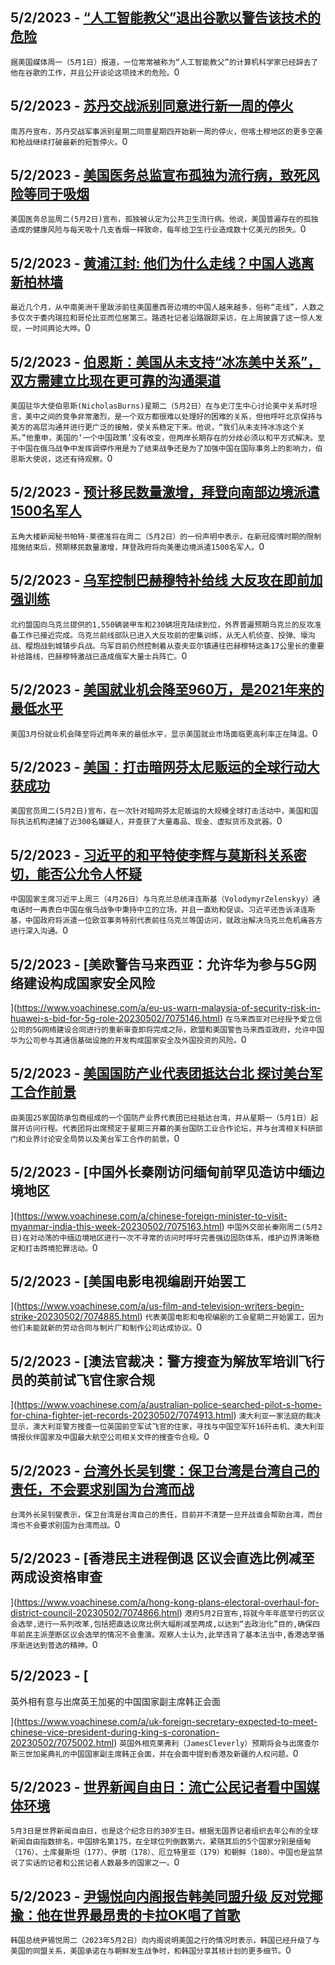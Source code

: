 
  ## 5/2/2023 - [“人工智能教父”退出谷歌以警告该技术的危险](https://www.voachinese.com/a/godfather-of-ai-quits-google-to-warn-of-the-technology-s-dangers-20230502/7075899.html)
 ```据美国媒体周一（5月1日）报道，一位常常被称为“人工智能教父”的计算机科学家已经辞去了他在谷歌的工作，并且公开谈论这项技术的危险。```0
  ## 5/2/2023 - [苏丹交战派别同意进行新一周的停火](https://www.voachinese.com/a/new-ceasefire-announced-in-sudan-20230502/7075839.html)
 ```南苏丹宣布，苏丹交战军事派别星期二同意星期四开始新一周的停火，但喀土穆地区的更多空袭和枪战继续打破最新的短暂停火。```0
  ## 5/2/2023 - [美国医务总监宣布孤独为流行病，致死风险等同于吸烟](https://www.voachinese.com/a/loneliness-poses-risks-as-deadly-as-smoking-surgeon-general-20230502/7075852.html)
 ```美国医务总监周二(5月2日)宣布，孤独被认定为公共卫生流行病。他说，美国普遍存在的孤独造成的健康风险与每天吸十几支香烟一样致命，每年给卫生行业造成数十亿美元的损失。```0
  ## 5/2/2023 - [黄浦江封: 他们为什么走线？中国人逃离新柏林墙](https://www.voachinese.com/a/chinese-flee-the-new-berlin-wall-20230502/7075868.html)
 ```最近几个月，从中南美洲千里跋涉前往美国墨西哥边境的中国人越来越多，俗称“走线”，人数之多仅次于委内瑞拉和哥伦比亚而位居第三。路透社记者沿路跟踪采访，在上周披露了这一惊人发现，一时间舆论大哗。```0
  ## 5/2/2023 - [伯恩斯：美国从未支持“冰冻美中关系”，双方需建立比现在更可靠的沟通渠道](https://www.voachinese.com/a/us-china-relations-russia-taiwan-20230502/7075715.html)
 ```美国驻华大使伯恩斯(NicholasBurns)星期二（5月2日）在与史汀生中心讨论美中关系时坦言，美中之间的竞争非常激烈，是一个双方都很难以处理好的困难的关系，但他呼吁北京保持与美方的高层沟通并进行更广泛的接触，使关系稳定下来。他说，“我们从未支持冰冻这个关系。”他重申，美国的‘一个中国政策’没有改变，但两岸长期存在的分歧必须以和平方式解决。至于中国在俄乌战争中发挥调停作用是为了结束战争还是为了加强中国在国际事务上的影响力，伯恩斯大使说，这还有待观察。```0
  ## 5/2/2023 - [预计移民数量激增，拜登向南部边境派遣1500名军人](https://www.voachinese.com/a/biden-sends-1-500-troops-to-southern-border-expects-migrant-surge-20230502/7075716.html)
 ```五角大楼新闻秘书帕特·莱德准将在周二（5月2日）的一份声明中表示，在新冠疫情时期的限制措施结束后，预期移民数量激增，拜登政府将向美墨边境派遣1500名军人。```0
  ## 5/2/2023 - [乌军控制巴赫穆特补给线  大反攻在即前加强训练](https://www.voachinese.com/a/ukrainian-troops-train-ahead-of-counter-offensive-against-russia-20230503/7075714.html)
 ```北约盟国向乌克兰提供的1,550辆装甲车和230辆坦克陆续到位，外界普遍预期乌克兰的反攻准备工作已接近完成。乌克兰前线部队已进入大反攻前的密集训练，从无人机侦查、投弹、壕沟战、榴炮战到城镇步兵战。乌军目前仍然控制着从查夫亚尔镇通往巴赫穆特这条17公里长的重要补给路线，巴赫穆特激战已造成俄军大量士兵阵亡。```0
  ## 5/2/2023 - [美国就业机会降至960万，是2021年来的最低水平](https://www.voachinese.com/a/us-job-opening-fell-20230502/7075680.html)
 ```美国3月份就业机会降至将近两年来的最低水平，显示美国就业市场面临更高利率正在降温。```0
  ## 5/2/2023 - [美国：打击暗网芬太尼贩运的全球行动大获成功](https://www.voachinese.com/a/us-announces-massive-crackdown-on-darknet-fentanyl-trafficking-20230502/7075669.html)
 ```美国官员周二(5月2日)宣布，在一次针对暗网芬太尼贩运的大规模全球打击活动中，美国和国际执法机构逮捕了近300名嫌疑人，并查获了大量毒品、现金、虚拟货币及武器。```0
  ## 5/2/2023 - [习近平的和平特使李辉与莫斯科关系密切，能否公允令人怀疑](https://www.voachinese.com/a/why-china-s-man-for-peace-in-ukraine-might-be-the-best-possible-choice-for-russia-050223/7075502.html)
 ```中国国家主席习近平上周三（4月26日）与乌克兰总统泽连斯基（VolodymyrZelenskyy）通电话时一再表白中国在俄乌战争中秉持中立的立场，并且一直劝和促谈。习近平还告诉泽连斯基，中国政府将派遣一位欧亚事务特别代表前往乌克兰等国访问，就政治解决乌克兰危机痛各方进行深入沟通。```0
  ## 5/2/2023 - [美欧警告马来西亚：允许华为参与5G网络建设构成国家安全风险

](https://www.voachinese.com/a/eu-us-warn-malaysia-of-security-risk-in-huawei-s-bid-for-5g-role-20230502/7075146.html)
 ```在马来西亚对已经授予爱立信公司的5G网络建设合同进行的重新审查即将完成之际，欧盟和美国警告马来西亚政府，允许中国华为公司参与其通信基础设施的开发构成国家安全及外国投资的风险。```0
  ## 5/2/2023 - [美国国防产业代表团抵达台北 探讨美台军工合作前景](https://www.voachinese.com/a/us-defense-industry-delegation-arrives-in-taiwan-050223/7075227.html)
 ```由美国25家国防承包商组成的一个国防产业界代表团已经抵达台湾，并从星期一（5月1日）起展开访问行程。代表团将出席预定于星期三开幕的美台国防工业合作论坛，并与台湾相关科研部门和业界讨论安全局势以及美台军工合作的前景。```0
  ## 5/2/2023 - [中国外长秦刚访问缅甸前罕见造访中缅边境地区

](https://www.voachinese.com/a/chinese-foreign-minister-to-visit-myanmar-india-this-week-20230502/7075163.html)
 ```中国外交部长秦刚周二(5月2日)在对动荡的中缅边境地区进行一次不寻常的访问时呼吁完善强边固防体系，维护边界清晰稳定和打击跨境犯罪活动。```0
  ## 5/2/2023 - [美国电影电视编剧开始罢工

](https://www.voachinese.com/a/us-film-and-television-writers-begin-strike-20230502/7074885.html)
 ```代表美国电影和电视编剧的工会星期二开始罢工，因为他们未能就新的劳动合同与制片厂和制作公司达成协议。```0
  ## 5/2/2023 - [澳法官裁决：警方搜查为解放军培训飞行员的英前试飞官住家合规

](https://www.voachinese.com/a/australian-police-searched-pilot-s-home-for-china-fighter-jet-records-20230502/7074913.html)
 ```澳大利亚一家法庭的裁决显示，澳大利亚警方搜查一位英国前空军试飞官的住家，寻找与中国空军歼16歼击机、澳大利亚情报伙伴国家及中国最大航空公司相关文件的搜查令合规。```0
  ## 5/2/2023 - [台湾外长吴钊燮：保卫台湾是台湾自己的责任，不会要求别国为台湾而战](https://www.voachinese.com/a/unclear-who-would-help-taiwan-in-a-war-foreign-minister-050223/7075036.html)
 ```台湾外长吴钊燮表示，保卫台湾是台湾自己的责任，目前并不清楚一旦开战谁会帮助台湾，而台湾也不会要求别国为台湾而战。```0
  ## 5/2/2023 - [香港民主进程倒退 区议会直选比例减至两成设资格审查

 ](https://www.voachinese.com/a/hong-kong-plans-electoral-overhaul-for-district-council-20230502/7074866.html)
 ```港府5月2日宣布,将就今年年底举行的区议会选举,进行一系列改革,包括把直选议席比例大幅削减至两成,以达到“去政治化”目的,确保四年前民主派垄断区议会选举的情况不会重演。观察人士认为,此举违背了基本法当中,香港选举循序渐进达到普选的精神。```0
  ## 5/2/2023 - [

英外相有意与出席英王加冕的中国国家副主席韩正会面





](https://www.voachinese.com/a/uk-foreign-secretary-expected-to-meet-chinese-vice-president-during-king-s-coronation-20230502/7075002.html)
 ```英国外相克莱弗利（JamesCleverly）预期将会与出席查尔斯三世加冕典礼的中国国家副主席韩正会面，并在会面中提到香港及新疆的人权问题。```0
  ## 5/2/2023 - [世界新闻自由日：流亡公民记者看中国媒体环境](https://www.voachinese.com/a/th-free-press-day-exiled-citizen-journalist-zhao-lanjian-on-harsh-media-environment-in-china-20230502/7073113.html)
 ```5月3日是世界新闻自由日，也是这个纪念日的30岁生日。根据无国界记者组织去年公布的全球新闻自由指数排名，中国排名第175，在全球位列倒数第六，紧随其后的5个国家分别是缅甸（176）、土库曼斯坦（177）、伊朗（178）、厄立特里亚（179）和朝鲜（180）。中国也是监禁说了实话的记者和公民记者人数最多的国家之一。```0
  ## 5/2/2023 - [尹锡悦向内阁报告韩美同盟升级 反对党揶揄：他在世界最昂贵的卡拉OK唱了首歌](https://www.voachinese.com/a/south-korea-yoon-says-recent-trip-upgrades-us-alliance-20230502/7074845.html)
 ```韩国总统尹锡悦周二（2023年5月2日）向内阁说明美国之行的情况时表示，韩国已经升级了与美国的同盟关系，美国承诺在与朝鲜发生战争时，和韩国分享其核计划的更多细节。```0